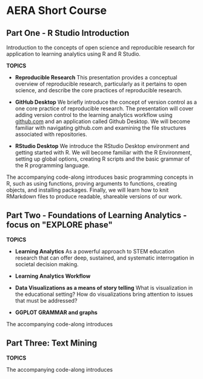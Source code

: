 

# AERA Short Course

## Part One - R Studio Introduction
Introduction to the concepts of open science and reproducible research for application to learning analytics using R and R Studio.

**TOPICS**

- **Reproducible Research**
This presentation provides a conceptual overview of reproducible research, particularly as it pertains to open science, and describe the core practices of reproducible research.

- **GitHub Desktop**
We briefly introduce the concept of version control as a one core practice of reproducible research. The presentation will cover adding version control to the learning analytics workflow using [github.com](https://github.com/) and an application called Github Desktop. We will become familiar with navigating github.com and examining the file structures associated with repositories. 

- **RStudio Desktop**
We introduce the RStudio Desktop environment and getting started with R. We will become familiar with the R Environment, setting up global options, creating R scripts and the basic grammar of the R programming language.

The accompanying code-along introduces basic programming concepts in R, such as using functions, proving arguments to functions, creating objects, and installing packages. Finally, we will learn how to knit RMarkdown files to produce readable, shareable versions of our work.

## Part Two - Foundations of Learning Analytics - focus on "EXPLORE phase"

**TOPICS**

- **Learning Analytics**
As a powerful approach to STEM education research that can offer deep, sustained, and systematic interrogation in societal decision making. 

- **Learning Analytics Workflow**

- **Data Visualizations as a means of story telling**
What is visualization in the educational setting? How do visualizations bring attention to issues that must be addressed?

- **GGPLOT GRAMMAR and graphs**


The accompanying code-along introduces 

## Part Three: Text Mining

**TOPICS**


The accompanying code-along introduces 
